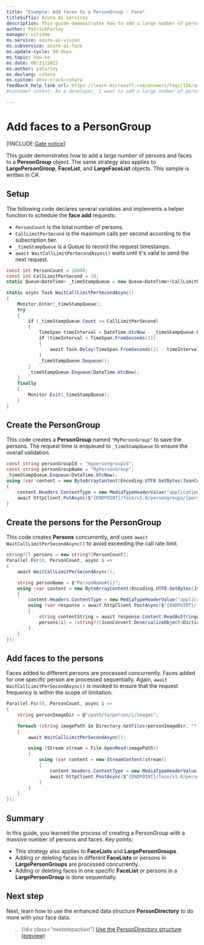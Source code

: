 ```yaml
---
title: "Example: Add faces to a PersonGroup - Face"
titleSuffix: Azure AI services
description: This guide demonstrates how to add a large number of persons and faces to a PersonGroup object with the Azure AI Face service.
author: PatrickFarley
manager: nitinme
ms.service: azure-ai-vision
ms.subservice: azure-ai-face
ms.update-cycle: 90-days
ms.topic: how-to
ms.date: 08/21/2025
ms.author: pafarley
ms.devlang: csharp
ms.custom: devx-track-csharp
feedback_help_link_url: https://learn.microsoft.com/answers/tags/156/azure-face
#customer intent: As a developer, I want to add a large number of persons and faces to a PersonGroup object so that I can manage and recognize faces efficiently.

---
```


# Add faces to a PersonGroup

[!INCLUDE [Gate notice](../includes/identity-gate-notice.md)]

This guide demonstrates how to add a large number of persons and faces to a **PersonGroup** object. The same strategy also applies to **LargePersonGroup**, **FaceList**, and **LargeFaceList** objects. This sample is written in C#.

## Setup

The following code declares several variables and implements a helper function to schedule the **face add** requests:

- `PersonCount` is the total number of persons.
- `CallLimitPerSecond` is the maximum calls per second according to the subscription tier.
- `_timeStampQueue` is a Queue to record the request timestamps.
- `await WaitCallLimitPerSecondAsync()` waits until it's valid to send the next request.

```csharp
const int PersonCount = 10000;
const int CallLimitPerSecond = 10;
static Queue<DateTime> _timeStampQueue = new Queue<DateTime>(CallLimitPerSecond);

static async Task WaitCallLimitPerSecondAsync()
{
    Monitor.Enter(_timeStampQueue);
    try
    {
        if (_timeStampQueue.Count >= CallLimitPerSecond)
        {
            TimeSpan timeInterval = DateTime.UtcNow - _timeStampQueue.Peek();
            if (timeInterval < TimeSpan.FromSeconds(1))
            {
                await Task.Delay(TimeSpan.FromSeconds(1) - timeInterval);
            }
            _timeStampQueue.Dequeue();
        }
        _timeStampQueue.Enqueue(DateTime.UtcNow);
    }
    finally
    {
        Monitor.Exit(_timeStampQueue);
    }
}
```


## Create the PersonGroup

This code creates a **PersonGroup** named `"MyPersonGroup"` to save the persons. The request time is enqueued to `_timeStampQueue` to ensure the overall validation.

```csharp
const string personGroupId = "mypersongroupid";
const string personGroupName = "MyPersonGroup";
_timeStampQueue.Enqueue(DateTime.UtcNow);
using (var content = new ByteArrayContent(Encoding.UTF8.GetBytes(JsonConvert.SerializeObject(new Dictionary<string, object> { ["name"] = personGroupName, ["recognitionModel"] = "recognition_04" }))))
{
    content.Headers.ContentType = new MediaTypeHeaderValue("application/json");
    await httpClient.PutAsync($"{ENDPOINT}/face/v1.0/persongroups/{personGroupId}", content);
}
```

## Create the persons for the PersonGroup

This code creates **Persons** concurrently, and uses `await WaitCallLimitPerSecondAsync()` to avoid exceeding the call rate limit.

```csharp
string?[] persons = new string?[PersonCount];
Parallel.For(0, PersonCount, async i =>
{
    await WaitCallLimitPerSecondAsync();

    string personName = $"PersonName#{i}";
    using (var content = new ByteArrayContent(Encoding.UTF8.GetBytes(JsonConvert.SerializeObject(new Dictionary<string, object> { ["name"] = personName }))))
    {
        content.Headers.ContentType = new MediaTypeHeaderValue("application/json");
        using (var response = await httpClient.PostAsync($"{ENDPOINT}/face/v1.0/persongroups/{personGroupId}/persons", content))
        {
            string contentString = await response.Content.ReadAsStringAsync();
            persons[i] = (string?)(JsonConvert.DeserializeObject<Dictionary<string, object>>(contentString)?["personId"]);
        }
    }
});
```

## Add faces to the persons

Faces added to different persons are processed concurrently. Faces added for one specific person are processed sequentially. Again, `await WaitCallLimitPerSecondAsync()` is invoked to ensure that the request frequency is within the scope of limitation.

```csharp
Parallel.For(0, PersonCount, async i =>
{
    string personImageDir = @"/path/to/person/i/images";

    foreach (string imagePath in Directory.GetFiles(personImageDir, "*.jpg"))
    {
        await WaitCallLimitPerSecondAsync();

        using (Stream stream = File.OpenRead(imagePath))
        {
            using (var content = new StreamContent(stream))
            {
                content.Headers.ContentType = new MediaTypeHeaderValue("application/octet-stream");
                await httpClient.PostAsync($"{ENDPOINT}/face/v1.0/persongroups/{personGroupId}/persons/{persons[i]}/persistedfaces?detectionModel=detection_03", content);
            }
        }
    }
});
```

## Summary

In this guide, you learned the process of creating a PersonGroup with a massive number of persons and faces. Key points:

- This strategy also applies to **FaceLists** and **LargePersonGroups**.
- Adding or deleting faces in different **FaceLists** or persons in **LargePersonGroups** are processed concurrently.
- Adding or deleting faces in one specific **FaceList** or persons in a **LargePersonGroup** is done sequentially.


## Next step

Next, learn how to use the enhanced data structure **PersonDirectory** to do more with your face data.

> [!div class="nextstepaction"]
> [Use the PersonDirectory structure (preview)](use-persondirectory.md)
